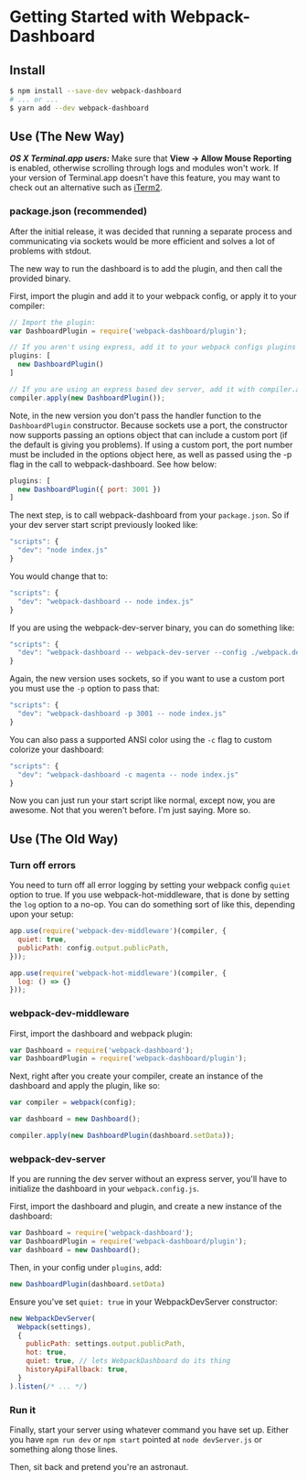 # Getting Started with Webpack-Dashboard

## Install

```sh
$ npm install --save-dev webpack-dashboard
# ... or ...
$ yarn add --dev webpack-dashboard
```

## Use (The New Way)

***OS X Terminal.app users:*** Make sure that **View → Allow Mouse Reporting** is enabled, otherwise scrolling through logs and modules won't work. If your version of Terminal.app doesn't have this feature, you may want to check out an alternative such as [iTerm2](https://www.iterm2.com/index.html).

### package.json (recommended)

After the initial release, it was decided that running a separate process and communicating via sockets would be more efficient and solves a lot of problems with stdout.

The new way to run the dashboard is to add the plugin, and then call the provided binary.

First, import the plugin and add it to your webpack config, or apply it to your compiler:

```js
// Import the plugin:
var DashboardPlugin = require('webpack-dashboard/plugin');

// If you aren't using express, add it to your webpack configs plugins section:
plugins: [
  new DashboardPlugin()
]

// If you are using an express based dev server, add it with compiler.apply
compiler.apply(new DashboardPlugin());
```
Note, in the new version you don't pass the handler function to the `DashboardPlugin` constructor. Because sockets use a port, the constructor now supports passing an options object that can include a custom port (if the default is giving you problems). If using a custom port, the port number must be included in the options object here, as well as passed using the -p flag in the call to webpack-dashboard. See how below:

```js
plugins: [
  new DashboardPlugin({ port: 3001 })
]
```

The next step, is to call webpack-dashboard from your `package.json`. So if your dev server start script previously looked like:

```js
"scripts": {
  "dev": "node index.js"
}
```

You would change that to:

```js
"scripts": {
  "dev": "webpack-dashboard -- node index.js"
}
```

If you are using the webpack-dev-server binary, you can do something like:

```js
"scripts": {
  "dev": "webpack-dashboard -- webpack-dev-server --config ./webpack.dev.js"
}
```

Again, the new version uses sockets, so if you want to use a custom port you must use the `-p` option to pass that:

```js
"scripts": {
  "dev": "webpack-dashboard -p 3001 -- node index.js"
}
```
You can also pass a supported ANSI color using the `-c` flag to custom colorize your dashboard:

```js
"scripts": {
  "dev": "webpack-dashboard -c magenta -- node index.js"
}
```
Now you can just run your start script like normal, except now, you are awesome. Not that you weren't before. I'm just saying. More so.

## Use (The Old Way)

### Turn off errors

You need to turn off all error logging by setting your webpack config `quiet` option to true. If you use webpack-hot-middleware, that is done by setting the `log` option to a no-op. You can do something sort of like this, depending upon your setup:

```js
app.use(require('webpack-dev-middleware')(compiler, {
  quiet: true,
  publicPath: config.output.publicPath,
}));

app.use(require('webpack-hot-middleware')(compiler, {
  log: () => {}
}));
```

### webpack-dev-middleware

First, import the dashboard and webpack plugin:

```js
var Dashboard = require('webpack-dashboard');
var DashboardPlugin = require('webpack-dashboard/plugin');
```

Next, right after you create your compiler, create an instance of the dashboard and apply the plugin, like so:

```js
var compiler = webpack(config);

var dashboard = new Dashboard();

compiler.apply(new DashboardPlugin(dashboard.setData));
```

### webpack-dev-server

If you are running the dev server without an express server, you'll have to initialize the dashboard in your `webpack.config.js`.

First, import the dashboard and plugin, and create a new instance of the dashboard:

```js
var Dashboard = require('webpack-dashboard');
var DashboardPlugin = require('webpack-dashboard/plugin');
var dashboard = new Dashboard();
```

Then, in your config under `plugins`, add:

```js
new DashboardPlugin(dashboard.setData)
```

Ensure you've set `quiet: true` in your WebpackDevServer constructor:

```js
new WebpackDevServer(
  Webpack(settings),
  {
    publicPath: settings.output.publicPath,
    hot: true,
    quiet: true, // lets WebpackDashboard do its thing
    historyApiFallback: true,
  }
).listen(/* ... */)
```

### Run it

Finally, start your server using whatever command you have set up. Either you have `npm run dev` or `npm start` pointed at `node devServer.js` or something along those lines.

Then, sit back and pretend you're an astronaut.